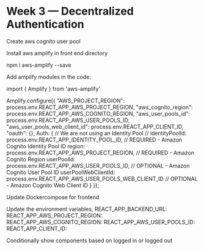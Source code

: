 # Week 3 — Decentralized Authentication

Create aws cognito user pool

Install aws amplify in front end directory

npm i aws-amplify --save

Add amplify modules in the code:

import { Amplify } from 'aws-amplify'

Amplify.configure({
    "AWS_PROJECT_REGION": process.env.REACT_APP_AWS_PROJECT_REGION,
    "aws_cognito_region": process.env.REACT_APP_AWS_COGNITO_REGION,
    "aws_user_pools_id": process.env.REACT_APP_AWS_USER_POOLS_ID,
    "aws_user_pools_web_client_id": process.env.REACT_APP_CLIENT_ID,
    "oauth": {},
    Auth: {
        // We are not using an Identity Pool
        // identityPoolId: process.env.REACT_APP_IDENTITY_POOL_ID, // REQUIRED - Amazon Cognito Identity Pool ID
        region: process.env.REACT_APP_AWS_PROJECT_REGION,         // REQUIRED - Amazon Cognito Region
        userPoolId: process.env.REACT_APP_AWS_USER_POOLS_ID,      // OPTIONAL - Amazon Cognito User Pool ID
        userPoolWebClientId: process.env.REACT_APP_AWS_USER_POOLS_WEB_CLIENT_ID // OPTIONAL - Amazon Cognito Web Client ID
    }
});


Update Dockercompose for frontend

Update the environment variables,
      REACT_APP_BACKEND_URL: 
      REACT_APP_AWS_PROJECT_REGION: 
      REACT_APP_AWS_COGNITO_REGION: 
      REACT_APP_AWS_USER_POOLS_ID: 
      REACT_APP_CLIENT_ID: 


Conditionally show components based on logged in or logged out 
